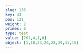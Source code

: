 ```yaml
---
slug: 135
key: 43
pos: 121
weight: 2
primes: 6
type: test
value: [761,4,1,0]
object: [1,18,23,26,28,39,41,45]
---
```

